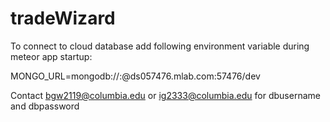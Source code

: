 # tradeWizard

To connect to cloud database add following environment variable during meteor app startup:

  MONGO_URL=mongodb://<dbuser>:<dbpassword>@ds057476.mlab.com:57476/dev
  
  Contact bgw2119@columbia.edu or ig2333@columbia.edu for dbusername and dbpassword


